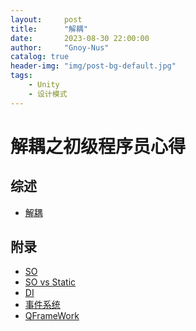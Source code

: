 ```yaml
---
layout:     post
title:      "解耦"
date:       2023-08-30 22:00:00
author:     "Gnoy-Nus"
catalog: true
header-img: "img/post-bg-default.jpg"
tags:
    - Unity
    - 设计模式
---
```




# 解耦之初级程序员心得

## 综述

- [解耦][1]

  

  [1]: https://gnoy-nus.github.io/download/解耦/解耦.pdf
  
  [2]: https://gnoy-nus.github.io/download/解耦/SO.pdf
  
  [3]: https://gnoy-nus.github.io/download/解耦/SOvsStatic.pdf
  
  [4]: https://gnoy-nus.github.io/download/解耦/事件系统.pdf

  [5]: https://gnoy-nus.github.io/download/解耦/QFrameWork.pdf
  
  [6]: https://gnoy-nus.github.io/download/解耦/DI.pdf
  



## 附录

- [SO][2]
- [SO vs Static][3]
- [DI][6]
- [事件系统][4]
- [QFrameWork][5]

